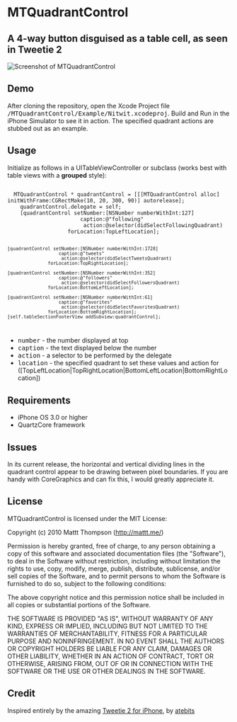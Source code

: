 MTQuadrantControl
=================

## A 4-way button disguised as a table cell, as seen in Tweetie 2

![Screenshot of MTQuadrantControl](http://mattt.github.com/MTQuadrantControl/screenshot.png "MTQuadrantControl Screenshot")

## Demo

After cloning the repository, open the Xcode Project file <tt>/MTQuadrantControl/Example/Nitwit.xcodeproj</tt>. Build and Run in the iPhone Simulator to see it in action. The specified quadrant actions are stubbed out as an example.

## Usage

Initialize as follows in a UITableViewController or subclass (works best with table views with a <strong>grouped</strong> style):

<code>
  MTQuadrantControl * quadrantControl = [[[MTQuadrantControl alloc] initWithFrame:CGRectMake(10, 20, 300, 90)] autorelease];
	quadrantControl.delegate = self;
	[quadrantControl setNumber:[NSNumber numberWithInt:127]
					   caption:@"following"
						action:@selector(didSelectFollowingQuadrant)
				   forLocation:TopLeftLocation];
	
	[quadrantControl setNumber:[NSNumber numberWithInt:1728]
					   caption:@"tweets" 
						action:@selector(didSelectTweetsQuadrant)
				   forLocation:TopRightLocation];
	
	[quadrantControl setNumber:[NSNumber numberWithInt:352] 
					   caption:@"followers" 
						action:@selector(didSelectFollowersQuadrant)
				   forLocation:BottomLeftLocation];
	
	[quadrantControl setNumber:[NSNumber numberWithInt:61] 
					   caption:@"favorites" 
						action:@selector(didSelectFavoritesQuadrant)
				   forLocation:BottomRightLocation];
	[self.tableSectionFooterView addSubview:quadrantControl];
</code>

- <tt>number</tt> - the number displayed at top
- <tt>caption</tt> - the text displayed below the number
- <tt>action</tt> - a selector to be performed by the delegate
- <tt>location</tt> - the specified quadrant to set these values and action for ([TopLeftLocation|TopRightLocation|BottomLeftLocation|BottomRightLocation])

## Requirements

- iPhone OS 3.0 or higher
- QuartzCore framework

## Issues

In its current release, the horizontal and vertical dividing lines in the quadrant control appear to be drawing between pixel boundaries. If you are handy with CoreGraphics and can fix this, I would greatly appreciate it.

## License

MTQuadrantControl is licensed under the MIT License:

  Copyright (c) 2010 Mattt Thompson (http://mattt.me/)

  Permission is hereby granted, free of charge, to any person obtaining a copy
  of this software and associated documentation files (the "Software"), to deal
  in the Software without restriction, including without limitation the rights
  to use, copy, modify, merge, publish, distribute, sublicense, and/or sell
  copies of the Software, and to permit persons to whom the Software is
  furnished to do so, subject to the following conditions:

  The above copyright notice and this permission notice shall be included in
  all copies or substantial portions of the Software.

  THE SOFTWARE IS PROVIDED "AS IS", WITHOUT WARRANTY OF ANY KIND, EXPRESS OR
  IMPLIED, INCLUDING BUT NOT LIMITED TO THE WARRANTIES OF MERCHANTABILITY,
  FITNESS FOR A PARTICULAR PURPOSE AND NONINFRINGEMENT. IN NO EVENT SHALL THE
  AUTHORS OR COPYRIGHT HOLDERS BE LIABLE FOR ANY CLAIM, DAMAGES OR OTHER
  LIABILITY, WHETHER IN AN ACTION OF CONTRACT, TORT OR OTHERWISE, ARISING FROM,
  OUT OF OR IN CONNECTION WITH THE SOFTWARE OR THE USE OR OTHER DEALINGS IN
  THE SOFTWARE.
  
## Credit

Inspired entirely by the amazing [Tweetie 2 for iPhone](http://www.atebits.com/tweetie-iphone/), by [atebits](http://www.atebits.com/)